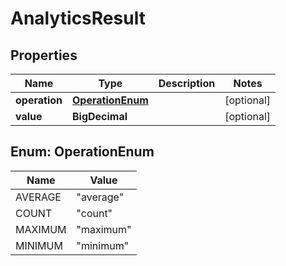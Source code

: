 

# AnalyticsResult


## Properties

Name | Type | Description | Notes
------------ | ------------- | ------------- | -------------
**operation** | [**OperationEnum**](#OperationEnum) |  |  [optional]
**value** | **BigDecimal** |  |  [optional]



## Enum: OperationEnum

Name | Value
---- | -----
AVERAGE | &quot;average&quot;
COUNT | &quot;count&quot;
MAXIMUM | &quot;maximum&quot;
MINIMUM | &quot;minimum&quot;




